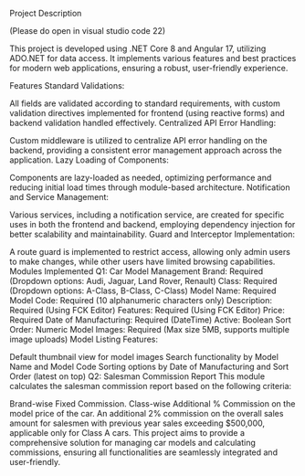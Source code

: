 Project Description

(Please do open in visual studio code 22)

This project is developed using .NET Core 8 and Angular 17, utilizing ADO.NET for data access. It implements various features and best practices for modern web applications, ensuring a robust, user-friendly experience.

Features
Standard Validations:

All fields are validated according to standard requirements, with custom validation directives implemented for frontend (using reactive forms) and backend validation handled effectively.
Centralized API Error Handling:

Custom middleware is utilized to centralize API error handling on the backend, providing a consistent error management approach across the application.
Lazy Loading of Components:

Components are lazy-loaded as needed, optimizing performance and reducing initial load times through module-based architecture.
Notification and Service Management:

Various services, including a notification service, are created for specific uses in both the frontend and backend, employing dependency injection for better scalability and maintainability.
Guard and Interceptor Implementation:

A route guard is implemented to restrict access, allowing only admin users to make changes, while other users have limited browsing capabilities.
Modules Implemented
Q1: Car Model Management
Brand: Required (Dropdown options: Audi, Jaguar, Land Rover, Renault)
Class: Required (Dropdown options: A-Class, B-Class, C-Class)
Model Name: Required
Model Code: Required (10 alphanumeric characters only)
Description: Required (Using FCK Editor)
Features: Required (Using FCK Editor)
Price: Required
Date of Manufacturing: Required (DateTime)
Active: Boolean
Sort Order: Numeric
Model Images: Required (Max size 5MB, supports multiple image uploads)
Model Listing Features:

Default thumbnail view for model images
Search functionality by Model Name and Model Code
Sorting options by Date of Manufacturing and Sort Order (latest on top)
Q2: Salesman Commission Report
This module calculates the salesman commission report based on the following criteria:

Brand-wise Fixed Commission.
Class-wise Additional % Commission on the model price of the car.
An additional 2% commission on the overall sales amount for salesmen with previous year sales exceeding $500,000, applicable only for Class A cars.
This project aims to provide a comprehensive solution for managing car models and calculating commissions, ensuring all functionalities are seamlessly integrated and user-friendly.
